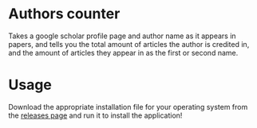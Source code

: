 # Authors counter
Takes a google scholar profile page and author name as it appears in papers, and tells you the total amount of articles the author is credited in, and the amount of articles they appear in as the first or second name.

# Usage
Download the appropriate installation file for your operating system from the [releases page](https://github.com/kristiyan-filipov/authors-counter/releases/) and run it to install the application!
